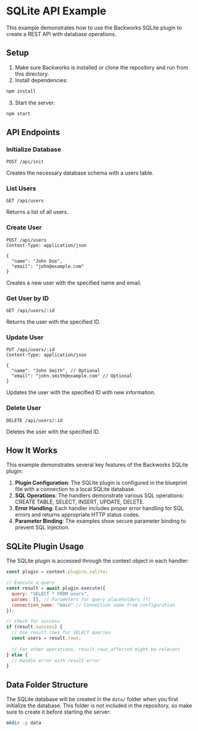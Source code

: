 # SQLite API Example

This example demonstrates how to use the Backworks SQLite plugin to create a REST API with database operations.

## Setup

1. Make sure Backworks is installed or clone the repository and run from this directory.
2. Install dependencies:

```bash
npm install
```

3. Start the server:

```bash
npm start
```

## API Endpoints

### Initialize Database

```
POST /api/init
```

Creates the necessary database schema with a users table.

### List Users

```
GET /api/users
```

Returns a list of all users.

### Create User

```
POST /api/users
Content-Type: application/json

{
  "name": "John Doe",
  "email": "john@example.com"
}
```

Creates a new user with the specified name and email.

### Get User by ID

```
GET /api/users/:id
```

Returns the user with the specified ID.

### Update User

```
PUT /api/users/:id
Content-Type: application/json

{
  "name": "John Smith", // Optional
  "email": "john.smith@example.com" // Optional
}
```

Updates the user with the specified ID with new information.

### Delete User

```
DELETE /api/users/:id
```

Deletes the user with the specified ID.

## How It Works

This example demonstrates several key features of the Backworks SQLite plugin:

1. **Plugin Configuration**: The SQLite plugin is configured in the blueprint file with a connection to a local SQLite database.
2. **SQL Operations**: The handlers demonstrate various SQL operations: CREATE TABLE, SELECT, INSERT, UPDATE, DELETE.
3. **Error Handling**: Each handler includes proper error handling for SQL errors and returns appropriate HTTP status codes.
4. **Parameter Binding**: The examples show secure parameter binding to prevent SQL injection.

## SQLite Plugin Usage

The SQLite plugin is accessed through the context object in each handler:

```javascript
const plugin = context.plugins.sqlite;

// Execute a query
const result = await plugin.execute({
  query: "SELECT * FROM users",
  params: [], // Parameters for query placeholders (?)
  connection_name: "main" // Connection name from configuration
});

// Check for success
if (result.success) {
  // Use result.rows for SELECT queries
  const users = result.rows;
  
  // For other operations, result.rows_affected might be relevant
} else {
  // Handle error with result.error
}
```

## Data Folder Structure

The SQLite database will be created in the `data/` folder when you first initialize the database. This folder is not included in the repository, so make sure to create it before starting the server:

```bash
mkdir -p data
```
